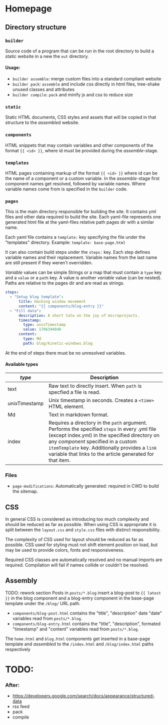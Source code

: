# Homepage

## Directory structure

### `builder`

Source code of a program that can be run in the root directory to build a static
website in a new the `out` directory.

#### Usage:

- `builder assemble`: merge custom files into a standard compliant website
- `builder pack`: `assemble` and include css directly in html files, tree-shake unused classes and attributes
- `builder compile`: `pack` and minify js and css to reduce size

### `static`

Static HTML documents, CSS styles and assets that will be copied in that 
structure to the *assemble*d website.


### `components`

HTML snippets that may contain variables and other components of the format 
`{{ <id> }}`, where id must be provided during the *assemble*-stage.

### `templates`

HTML pages containing markup of the format `{{ <id> }}` where id can be the name
of a component or a custom variable. In the *assemble*-stage first component 
names get resolved, followed by variable names. Where variable names come from
is specified in the `builder` code.

### `pages`

This is the main directory responsible for building the site. It contains yml 
files and other data required to build the site. Each yaml-file represents one 
generated html file at the yaml-files relative path pages dir with a similar 
name.

Each yaml file contains a `template:` key specifying the file under the 
"templates" directory. Example: `template: base-page.html`

It can also contain build steps under the `steps:` key. Each step defines 
variable names and their replacement. Variable names from the last name are 
still present if they weren't overridden.

*Variable* values can be simple Strings or a map that must contain a `type` key 
and a `value` or a `path` key. A value is another *variable* value (can be 
nested). Paths are relative to the pages dir and are read as strings. 

```yml
steps:
  - "Setup blog template":
      title: Hacking window movement
      content: "{{ components/blog-entry }}"
  - "Fill data":
      description: A short tale on the joy of microprojects.
      timestamp:
        type: unixTimestamp
        value: 1706394048
      content:
        type: Md
        path: blog/kinetic-windows.blog
```

At the end of steps there must be no unresolved variables.

#### Available types

| *type*        | Description                                                                                                                                                                                                                                                                                          |
|---------------|------------------------------------------------------------------------------------------------------------------------------------------------------------------------------------------------------------------------------------------------------------------------------------------------------|
| text          | Raw text to directly insert. When `path` is specfied a file is read.                                                                                                                                                                                                                                             |
| unixTimestamp | Unix timestamp in seconds. Creates a `<time>` HTML element.                                                                                                                                                                                                                                          |
| Md            | Text in markdown format.                                                                                                                                                                                                                                                                             |
| index         | Requires a directory in the `path` argument. Performs the specified `steps` in every .yml file (except index.yml) in the specified directory on any *component* specified in a custom `itemTemplate` key. Additionally provides a `link` variable that links to the article generated for that item. |

### Files

- `page-modifications`: Automatically generated: required in CWD to build the sitemap.

## CSS

In general CSS is considered as introducing too much complexity and should be 
reduced as far as possible. When using CSS is appropriate it is split between 
the `layout.css` and `style.css` files with distinct responsibility. 

The complexity of CSS used for layout should be reduced as far as possible. 
CSS used for styling must not shift element position on load, but may be used to
provide colors, fonts and responsiveness. 

Required CSS classes are automatically resolved and no manual imports are 
required. Compilation will fail if names collide or couldn't be resolved.  

## Assembly

TODO: rework section
Posts in `posts/*.blog` insert a blog-post to `{{ latest }}` in the blog 
component and a blog-entry component in the base-page template under the `/blog/` 
URL path.

- `components/blog-post.html` contains the "title", "description" date "date" variables read from `posts/*.blog`.
- `components/blog-entry.html` contains the "title", "description", formated "timestamp" and "content" variables read from `posts/*.blog`.

The `home.html` and `blog.html` components get inserted in a base-page template
and *assemble*d to the `/index.html` and `/blog/index.html` paths respectively


# TODO:

### After:

- https://developers.google.com/search/docs/appearance/structured-data
- rss feed
- pack
- compile